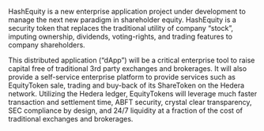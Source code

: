 HashEquity is a new enterprise application project under development to manage the next new paradigm in shareholder equity. HashEquity is a security token that replaces the traditional utility of company “stock”, imputing ownership, dividends, voting-rights, and trading features to company shareholders. 

This distributed application (“dApp”) will be a critical enterprise tool to raise capital free of traditional 3rd party exchanges and brokerages. It will also provide a self-service enterprise platform to provide services such as EquityToken sale, trading and buy-back of its ShareToken on the Hedera network. Utilizing the Hedera ledger, EquityTokens will leverage much faster transaction and settlement time, ABFT security, crystal clear transparency, SEC compliance by design, and 24/7 liquidity at a fraction of the cost of traditional exchanges and brokerages.
